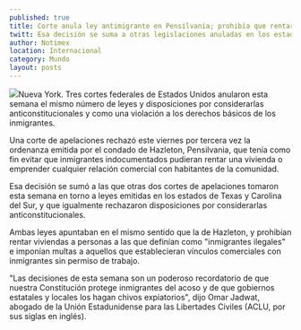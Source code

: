 ```yaml
---
published: true
title: Corte anula ley antimigrante en Pensilvania; prohibía que rentaran viviendas
twitt: Esa decisión se suma a otras legislaciones anuladas en los estados de Texas y Carolina del Sur
author: Notimex
location: Internacional
category: Mundo
layout: posts
---
```


![](http://i.imgur.com/pMhzBE6m.jpg)Nueva York. Tres cortes federales de Estados Unidos anularon esta semana el mismo número de leyes y disposiciones por considerarlas anticonstitucionales y como una violación a los derechos básicos de los inmigrantes.

Una corte de apelaciones rechazó este viernes por tercera vez la ordenanza emitida por el condado de Hazleton, Pensilvania, que tenía como fin evitar que inmigrantes indocumentados pudieran rentar una vivienda o emprender cualquier relación comercial con habitantes de la comunidad.

Esa decisión se sumó a las que otras dos cortes de apelaciones tomaron esta semana en torno a leyes emitidas en los estados de Texas y Carolina del Sur, y que igualmente rechazaron disposiciones por considerarlas anticonstitucionales.

Ambas leyes apuntaban en el mismo sentido que la de Hazleton, y prohibían rentar viviendas a personas a las que definían como "inmigrantes ilegales" e imponían multas a aquellos que establecieran vínculos comerciales con inmigrantes sin permiso de trabajo.

"Las decisiones de esta semana son un poderoso recordatorio de que nuestra Constitución protege inmigrantes del acoso y de que gobiernos estatales y locales los hagan chivos expiatorios", dijo Omar Jadwat, abogado de la Unión Estadunidense para las Libertades Civiles (ACLU, por sus siglas en inglés).
